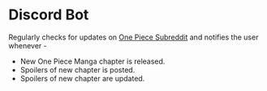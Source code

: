 # Discord Bot 

Regularly checks for updates on [One Piece Subreddit](https://www.reddit.com/r/OnePiece/) and notifies the user whenever -
- New One Piece Manga chapter is released.
- Spoilers of new chapter is posted.
- Spoilers of new chapter are updated.


